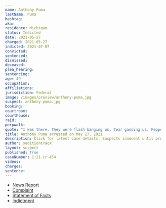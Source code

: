 ```yaml
---
name: Anthony Puma
lastName: Puma
hashtag:
aka:
residence: Michigan
status: Indicted
date: 2021-05-27
charged: 2021-05-27
indicted: 2021-07-07
convicted:
sentenced:
dismissed:
deceased:
plea_hearing:
sentencing:
age: 49
occupation:
affiliations:
jurisdiction: Federal
image: /images/preview/anthony-puma.jpg
suspect: anthony-puma.jpg
booking:
courtroom:
courthouse:
raid:
perpwalk:
quote: "I was there. They were flash banging us. Tear gassing us. Pepper spraying us. We were outside. Don't believe the NEWS. I have hours of video on my go pro."
title: Anthony Puma arrested on May 27, 2021
description: Click for latest case details. Suspects innocent until proven guilty.
author: seditiontrack
layout: suspect
published: true
caseNumber: 1:21-cr-454
videos:
charges:
sentence:
---
```

- [News Report](https://www.detroitnews.com/story/news/local/michigan/2021/05/27/anthony-puma-charged-breaking-into-capitol-during-jan-6-riot/7467940002/)
- [Complaint](https://www.justice.gov/usao-dc/case-multi-defendant/file/1399286/download)
- [Statement of Facts](https://www.justice.gov/usao-dc/case-multi-defendant/file/1399291/download)
- [Indictment](https://www.justice.gov/usao-dc/case-multi-defendant/file/1413341/download)
